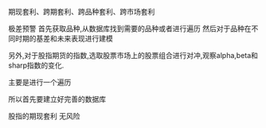 期现套利、跨期套利、跨品种套利、跨市场套利


极差预警
首先获取品种,从数据库找到需要的品种或者进行遍历
然后对于品种在不同时期的基差和未来表现进行建模

另外,对于股指期货的指数,选取股票市场上的股票组合进行对冲,观察alpha,beta和sharp指数的变化.

主要是进行一个遍历

所以首先要建立好完善的数据库

股指的期现套利  无风险
